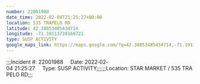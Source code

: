 ```yaml
---
number: 22001988
date_time: 2022-02-04T21:25:27+00:00
location: 535 TRAPELO RD
latitude: 42.38853485434714
longitude: -71.19113739169721
type: SUSP ACTIVITY
google_maps_link: https://maps.google.com/?q=42.38853485434714,-71.19113739169721
---
```


;;;Incident #: 22001988     Date: 2022‐02‐04 21:25:27     Type: SUSP ACTIVITY;;;;;;Location: STAR MARKET / 535 TRAPELO RD;;;
